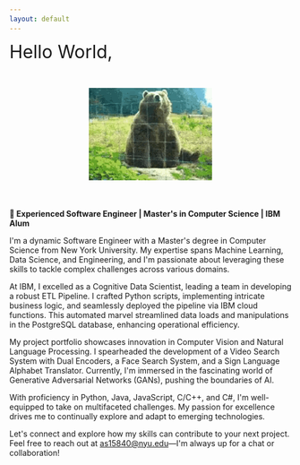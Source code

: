```yaml
---
layout: default
---
```


<!-- <html style="background-image: url('assets/bin/seaweed_tile.jpg')"> -->
<html >
<style>
    .divhw {

        background-repeat: no-repeat;
        background-position: center; 
        background-size: contain;
        width: 600px;
        height: 50px
    }
</style>

<body >

<div class="divhw" ><font size=6>Hello World,</font> </div>
<br>
<br>

<center><img src="assets/bin/waving.gif"/></center>

<br>
<br>

</body>

 

<!--
<div>
<object data="../assets/bin/ANS_Resume_DS_ML.pdf" width="1000" height="1000" type='application/pdf'></object>
</div> -->



<!--<b>
<p>Essentially a Computer Science Engineer, I am skilled in Machine Learning, Data Science and Engineering. I recently graduated from New York University with a Master's degree in Computer Science. I am passionate about using Machine Learning to solve complex problems in different domains. I have worked on various projects in the Computer Vision and Natural Language Processing fields. I have built a <a href="https://ansidd.github.io/video_search.html">Video Search System</a> that uses Dual Encoders, a <a href="https://github.com/ansidd/VisualSearch">Face Search System</a>, a <a href="https://ansidd.github.io/slar.html">Sign Language Alphabet Translator</a> etc. and am currently experimenting with GANs.
<br>
<br>
As a Data Scientist at IBM, in a team of three, I developed ETL Pipeline from scratch and deployed it on the IBM Cloud. I wrote transformation scripts in Python that implemented complex business logic to convert thousands of records of raw data in excel files to hundreds of user-defined KPIs as an automated service that ran every week. I also developed a knowledge graph from raw text data using NLP techniques. 
<br>
<br>
Python is my primary language and I am also skilled in Java, Javascript, C/C++ and C#
 </p>

<p>Please take a look around to know more about me. Feel free to mail me at as15840@nyu.edu if you have any unanswered questions or just to say hi :) </p>

</b>
-->

<b>🚀 Experienced Software Engineer | Master's in Computer Science | IBM Alum</b>

I'm a dynamic Software Engineer with a Master's degree in Computer Science from New York University. My expertise spans Machine Learning, Data Science, and Engineering, and I'm passionate about leveraging these skills to tackle complex challenges across various domains.<br/>

At IBM, I excelled as a Cognitive Data Scientist, leading a team in developing a robust ETL Pipeline. I crafted Python scripts, implementing intricate business logic, and seamlessly deployed the pipeline via IBM cloud functions. This automated marvel streamlined data loads and manipulations in the PostgreSQL database, enhancing operational efficiency.<br/>

My project portfolio showcases innovation in Computer Vision and Natural Language Processing. I spearheaded the development of a Video Search System with Dual Encoders, a Face Search System, and a Sign Language Alphabet Translator. Currently, I'm immersed in the fascinating world of Generative Adversarial Networks (GANs), pushing the boundaries of AI.<br/>

With proficiency in Python, Java, JavaScript, C/C++, and C#, I'm well-equipped to take on multifaceted challenges. My passion for excellence drives me to continually explore and adapt to emerging technologies.<br/>

Let's connect and explore how my skills can contribute to your next project. Feel free to reach out at as15840@nyu.edu—I'm always up for a chat or collaboration!
</html>

